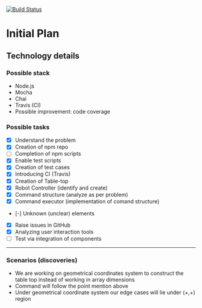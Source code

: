 [![Build Status](https://travis-ci.org/mianusmankhalid/toy-robot.svg?branch=master)](https://travis-ci.org/mianusmankhalid/toy-robot)

# Initial Plan

## Technology details

### Possible stack
- Node.js
- Mocha
- Chai
- Travis (CI)
- Possible improvement: code coverage

### Possible tasks
- [x] Understand the problem
- [x] Creation of npm repo
- [ ] Completion of npm scripts
- [x] Enable test scripts
- [x] Creation of test cases
- [x] Introducing CI (Travis)
- [x] Creation of Table-top
- [x] Robot Controller (identify and create)
- [x] Command structure (analyze as per problem)
- [x] Command executor (implementation of comand structure)
- [-] Unknown (unclear) elements
- [x] Raise issues in GitHub
- [x] Analyzing user interaction tools
- [ ] Test via integration of components

---

### Scenarios (discoveries)
- We are working on geometrical coordinates system to construct the table top instead of working in array dimensions
- Command will follow the point mention above
- Under geometrical coordinate system our edge cases will lie under (+,+) region